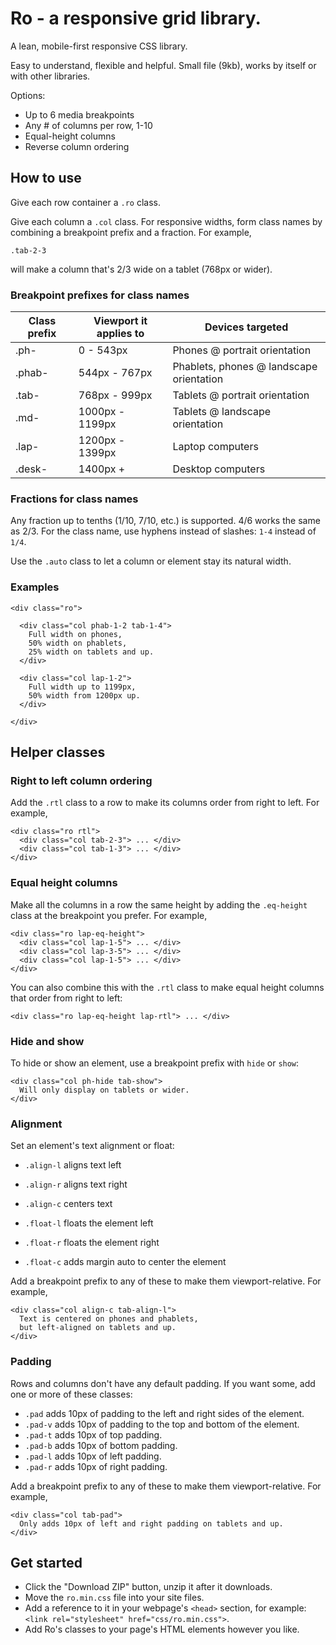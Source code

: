 # Ro - a responsive grid library.

A lean, mobile-first responsive CSS library.

Easy to understand, flexible and helpful. Small file (9kb), works by itself or with other libraries.

Options:

* Up to 6 media breakpoints
* Any # of columns per row, 1-10
* Equal-height columns
* Reverse column ordering

## How to use

Give each row container a `.ro` class.

Give each column a `.col` class. For responsive widths, form class names by combining a breakpoint prefix and a fraction. For example,

    .tab-2-3

will make a column that's 2/3 wide on a tablet (768px or wider).

### Breakpoint prefixes for class names

<table width="100%">
  <thead>
    <tr>
      <th width="20%">Class prefix</th>
      <th>Viewport it applies to</th>
      <th>Devices targeted</th>
    </tr>
  </thead>
  <tbody>
    <tr>
      <td>.ph-</td>
      <td>0 - 543px</td>
      <td>Phones @ portrait orientation</td>
    </tr>
    <tr>
      <td>.phab-</td>
      <td>544px - 767px</td>
      <td>Phablets, phones @ landscape orientation</td>
    </tr>
    <tr>
      <td>.tab-</td>
      <td>768px - 999px</td>
      <td>Tablets @ portrait orientation</td>
    </tr>
    <tr>
      <td>.md-</td>
      <td>1000px - 1199px</td>
      <td>Tablets @ landscape orientation</td>
    </tr>
    <tr>
      <td>.lap-</td>
      <td>1200px - 1399px</td>
      <td>Laptop computers</td>
    </tr>
    <tr>
      <td>.desk-</td>
      <td>1400px +</td>
      <td>Desktop computers</td>
    </tr>
  </tbody>
</table>

### Fractions for class names

Any fraction up to tenths (1/10, 7/10, etc.) is supported. 4/6 works the same as 2/3. For the class name, use hyphens instead of slashes: `1-4` instead of `1/4`.

Use the `.auto` class to let a column or element stay its natural width.

### Examples

    <div class="ro">

      <div class="col phab-1-2 tab-1-4">
        Full width on phones,
        50% width on phablets,
        25% width on tablets and up.
      </div>

      <div class="col lap-1-2">
        Full width up to 1199px,
        50% width from 1200px up.
      </div>

    </div>

## Helper classes

### Right to left column ordering

Add the `.rtl` class to a row to make its columns order from right to left. For example,

    <div class="ro rtl">
      <div class="col tab-2-3"> ... </div>
      <div class="col tab-1-3"> ... </div>
    </div>

### Equal height columns

Make all the columns in a row the same height by adding the `.eq-height` class at the breakpoint you prefer. For example,

    <div class="ro lap-eq-height">
      <div class="col lap-1-5"> ... </div>
      <div class="col lap-3-5"> ... </div>
      <div class="col lap-1-5"> ... </div>
    </div>

You can also combine this with the `.rtl` class to make equal height columns that order from right to left:

    <div class="ro lap-eq-height lap-rtl"> ... </div>

### Hide and show

To hide or show an element, use a breakpoint prefix with `hide` or `show`:

    <div class="col ph-hide tab-show">
      Will only display on tablets or wider.
    </div>

### Alignment

Set an element's text alignment or float:

* `.align-l` aligns text left
* `.align-r` aligns text right
* `.align-c` centers text

* `.float-l` floats the element left
* `.float-r` floats the element right
* `.float-c` adds margin auto to center the element

Add a breakpoint prefix to any of these to make them viewport-relative. For example,

    <div class="col align-c tab-align-l">
      Text is centered on phones and phablets,
      but left-aligned on tablets and up.
    </div>

### Padding

Rows and columns don't have any default padding. If you want some, add one or more of these classes:

* `.pad` adds 10px of padding to the left and right sides of the element.
* `.pad-v` adds 10px of padding to the top and bottom of the element.
* `.pad-t` adds 10px of top padding.
* `.pad-b` adds 10px of bottom padding.
* `.pad-l` adds 10px of left padding.
* `.pad-r` adds 10px of right padding.

Add a breakpoint prefix to any of these to make them viewport-relative. For example,

    <div class="col tab-pad">
      Only adds 10px of left and right padding on tablets and up.
    </div>

## Get started

* Click the "Download ZIP" button, unzip it after it downloads.
* Move the `ro.min.css` file into your site files.
* Add a reference to it in your webpage's `<head>` section, for example: `<link rel="stylesheet" href="css/ro.min.css">`.
* Add Ro's classes to your page's HTML elements however you like.
